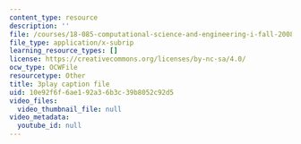 ```yaml
---
content_type: resource
description: ''
file: /courses/18-085-computational-science-and-engineering-i-fall-2008/10e92f6f6ae192a36b3c39b8052c92d5_bElQTlIWCr8.srt
file_type: application/x-subrip
learning_resource_types: []
license: https://creativecommons.org/licenses/by-nc-sa/4.0/
ocw_type: OCWFile
resourcetype: Other
title: 3play caption file
uid: 10e92f6f-6ae1-92a3-6b3c-39b8052c92d5
video_files:
  video_thumbnail_file: null
video_metadata:
  youtube_id: null
---
```

